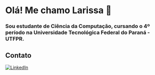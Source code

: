 # Olá! Me chamo Larissa 🥰
### Sou estudante de Ciência da Computação, cursando o 4º período na Universidade Tecnológica Federal do Paraná - UTFPR.

## Contato
[![LinkedIn](https://img.shields.io/badge/LinkedIn-0077B5?style=for-the-badge&logo=linkedin&logoColor=white)](https://www.linkedin.com/in/larissa-camacho-50350a247/)
